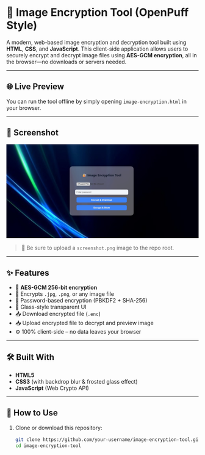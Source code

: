# 🔐 Image Encryption Tool (OpenPuff Style)

A modern, web-based image encryption and decryption tool built using **HTML**, **CSS**, and **JavaScript**. This client-side application allows users to securely encrypt and decrypt image files using **AES-GCM encryption**, all in the browser—no downloads or servers needed.

---

## 🌐 Live Preview

You can run the tool offline by simply opening `image-encryption.html` in your browser.

---

## 📸 Screenshot

![Screenshot](Image_Encryption.png)

> 📝 Be sure to upload a `screenshot.png` image to the repo root.

---

## ✨ Features

- 🔐 **AES-GCM 256-bit encryption**
- 📁 Encrypts `.jpg`, `.png`, or any image file
- 🔑 Password-based encryption (PBKDF2 + SHA-256)
- 🧊 Glass-style transparent UI
- 📤 Download encrypted file (`.enc`)
- 📥 Upload encrypted file to decrypt and preview image
- ⚙️ 100% client-side – no data leaves your browser

---

## 🛠 Built With

- **HTML5**
- **CSS3** (with backdrop blur & frosted glass effect)
- **JavaScript** (Web Crypto API)

---

## 📂 How to Use

1. Clone or download this repository:
   ```bash
   git clone https://github.com/your-username/image-encryption-tool.git
   cd image-encryption-tool
